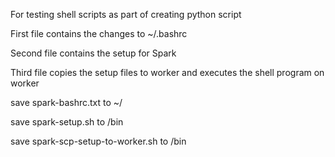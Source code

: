 
For testing shell scripts as part of creating python script

First file contains the changes to ~/.bashrc

Second file contains the setup for Spark

Third file copies the setup files to worker and executes the shell program on
 worker

save spark-bashrc.txt to ~/

save spark-setup.sh to /bin 

save spark-scp-setup-to-worker.sh to /bin